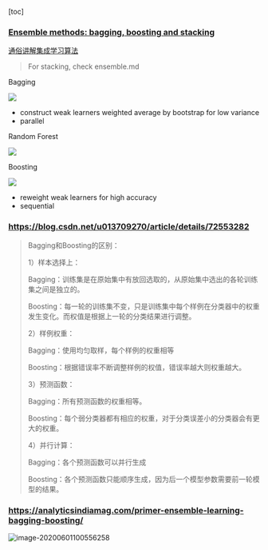 [toc]



### [Ensemble methods: bagging, boosting and stacking](https://towardsdatascience.com/ensemble-methods-bagging-boosting-and-stacking-c9214a10a205)

[通俗讲解集成学习算法](https://mp.weixin.qq.com/s?__biz=MzIyNjM2MzQyNg==&mid=2247500390&idx=1&sn=6d1b71c680b4b1149c634ad43fe58a32&chksm=e873132bdf049a3d582a2d78b4644bf51a6a8f24fad381959df181b30daf0914686bba6b6813&mpshare=1&scene=1&srcid=&sharer_sharetime=1592154468471&sharer_shareid=54d7b6bf73b347d381a7bff3f78b99d1&key=258be196e48710f75a9a30ce2f2a8de35a828ada8a50c924e1e497373ab4f8fda3ba0712a659f7868bfc0d7cc7bc4c90676f0e1e262b05943c66e3204afbbe005fa3164dd190a87a2012c27fab21c597&ascene=1&uin=NzA3NTE3MTMz&devicetype=Windows+10&version=62080085&lang=en&exportkey=A5sx1hAvbN%2FHw88ZBZ4mlbA%3D&pass_ticket=6vM7fqouj1zwqsAVfhBBfxHSk4lCj7np0%2BM%2FTldrByNy7NQL43jLUUjjjkZz77Rx)

> For stacking, check ensemble.md



Bagging

![](https://i.loli.net/2020/06/18/8GN2dafMF634vLQ.png)

* construct weak learners weighted average by bootstrap for low variance
* parallel



Random Forest



![](https://miro.medium.com/max/2000/1*_B5HX2whbTs3DS8M6YBD_w@2x.png)



Boosting



![](https://mmbiz.qpic.cn/mmbiz_jpg/vI9nYe94fsELq5sxjyoM3Z34rxtvMsLkibUBANniahaAlh1LNGboLUQRKhFtyicb9Rtxp29UwaHibVaUVE3Vdcw3DQ/640?wx_fmt=jpeg&tp=webp&wxfrom=5&wx_lazy=1&wx_co=1)

* reweight weak learners for high accuracy
* sequential





### https://blog.csdn.net/u013709270/article/details/72553282



> Bagging和Boosting的区别：
>
> 1）样本选择上：
>
> Bagging：训练集是在原始集中有放回选取的，从原始集中选出的各轮训练集之间是独立的。
>
> Boosting：每一轮的训练集不变，只是训练集中每个样例在分类器中的权重发生变化。而权值是根据上一轮的分类结果进行调整。
>
> 2）样例权重：
>
> Bagging：使用均匀取样，每个样例的权重相等
>
> Boosting：根据错误率不断调整样例的权值，错误率越大则权重越大。
>
> 3）预测函数：
>
> Bagging：所有预测函数的权重相等。
>
> Boosting：每个弱分类器都有相应的权重，对于分类误差小的分类器会有更大的权重。
>
> 4）并行计算：
>
> Bagging：各个预测函数可以并行生成
>
> Boosting：各个预测函数只能顺序生成，因为后一个模型参数需要前一轮模型的结果。





### https://analyticsindiamag.com/primer-ensemble-learning-bagging-boosting/



![image-20200601100556258](https://i.loli.net/2020/06/01/2CyYLs9QWlxN4wX.png)

